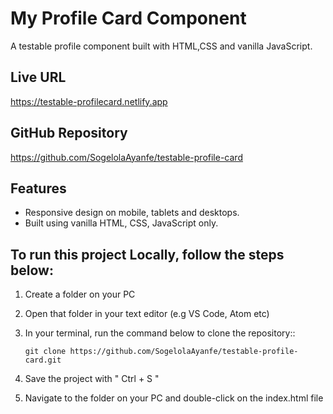 # My Profile Card Component

A testable profile component built with HTML,CSS and vanilla JavaScript.

## Live URL
https://testable-profilecard.netlify.app

## GitHub Repository
https://github.com/SogelolaAyanfe/testable-profile-card

## Features
- Responsive design on mobile, tablets and desktops.
- Built using vanilla HTML, CSS, JavaScript only.

##  To run this project Locally, follow the steps below:

1. Create a folder on your PC
2. Open that folder in your text editor (e.g VS Code, Atom etc)
3. In your terminal, run the command below to clone the repository::
   
   `git clone https://github.com/SogelolaAyanfe/testable-profile-card.git`
4.  Save the project with " Ctrl + S "
5.  Navigate to the folder on your PC and double-click on the index.html file
